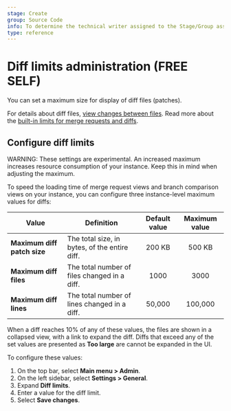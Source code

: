 ```yaml
---
stage: Create
group: Source Code
info: To determine the technical writer assigned to the Stage/Group associated with this page, see https://about.gitlab.com/handbook/product/ux/technical-writing/#assignments
type: reference
---
```


# Diff limits administration **(FREE SELF)**

You can set a maximum size for display of diff files (patches).

For details about diff files, [view changes between files](../project/merge_requests/changes.md).
Read more about the [built-in limits for merge requests and diffs](../../administration/instance_limits.md#merge-requests).

## Configure diff limits

WARNING:
These settings are experimental. An increased maximum increases resource
consumption of your instance. Keep this in mind when adjusting the maximum.

To speed the loading time of merge request views and branch comparison views
on your instance, you can configure three instance-level maximum values for diffs:

| Value | Definition | Default value | Maximum value |
| ----- | ---------- | :-----------: | :-----------: |
| **Maximum diff patch size** | The total size, in bytes, of the entire diff. | 200 KB | 500 KB |
| **Maximum diff files** | The total number of files changed in a diff. | 1000 | 3000 |
| **Maximum diff lines** | The total number of lines changed in a diff. | 50,000 | 100,000 |

When a diff reaches 10% of any of these values, the files are shown in a
collapsed view, with a link to expand the diff. Diffs that exceed any of the
set values are presented as **Too large** are cannot be expanded in the UI.

To configure these values:

1. On the top bar, select **Main menu > Admin**.
1. On the left sidebar, select **Settings > General**.
1. Expand **Diff limits**.
1. Enter a value for the diff limit.
1. Select **Save changes**.

<!-- ## Troubleshooting

Include any troubleshooting steps that you can foresee. If you know beforehand what issues
one might have when setting this up, or when something is changed, or on upgrading, it's
important to describe those, too. Think of things that may go wrong and include them here.
This is important to minimize requests for support, and to avoid doc comments with
questions that you know someone might ask.

Each scenario can be a third-level heading, e.g. `### Getting error message X`.
If you have none to add when creating a doc, leave this section in place
but commented out to help encourage others to add to it in the future. -->
